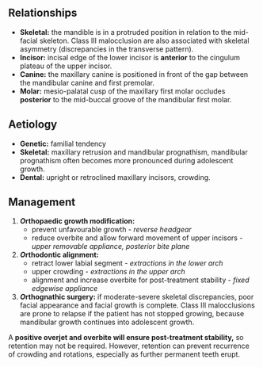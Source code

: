 ## Relationships
* **Skeletal:** the mandible is in a protruded position in relation to the mid-facial skeleton. Class III malocclusion are also associated with skeletal asymmetry (discrepancies in the transverse pattern).
* **Incisor:** incisal edge of the lower incisor is **anterior** to the cingulum plateau of the upper incisor.
* **Canine:** the maxillary canine is positioned in front of the gap between the mandibular canine and first premolar.
* **Molar:** mesio-palatal cusp of the maxillary first molar occludes **posterior** to the mid-buccal groove of the mandibular first molar.

## Aetiology
* **Genetic:** familial tendency
* **Skeletal:** maxillary retrusion and mandibular prognathism, mandibular prognathism often becomes more pronounced during adolescent growth.
* **Dental:** upright or retroclined maxillary incisors, crowding.

## Management
1. ***O*rthopaedic growth modification:**
	* prevent unfavourable growth - *reverse headgear* 
	* reduce overbite and allow forward movement of upper incisors - *upper removable appliance, posterior bite plane*
2. ***O*rthodontic alignment:**
	* retract lower labial segment - *extractions in the lower arch*
	* upper crowding - *extractions in the upper arch*
	* alignment and increase overbite for post-treatment stability - *fixed edgewise appliance*
3. ***O*rthognathic surgery:** if moderate-severe skeletal discrepancies, poor facial appearance and facial growth is complete. Class III malocclusions are prone to relapse if the patient has not stopped growing, because mandibular growth continues into adolescent growth.

A **positive overjet and overbite will ensure post-treatment stability,** so retention may not be required. However, retention can prevent recurrence of crowding and rotations, especially as further permanent teeth erupt. 

